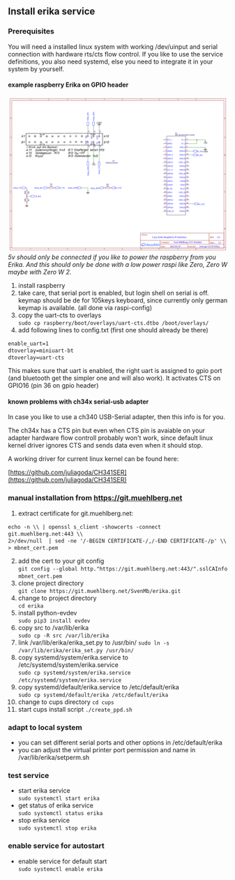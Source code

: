 ## Install erika service

### Prerequisites

You will need a installed linux system with working /dev/uinput and serial
connection with hardware rts/cts flow control.
If you like to use the service definitions, you also need systemd, else 
you need to integrate it in your system by yourself.

#### example raspberry Erika on GPIO header

![Erika2raspberry](./S3004_lazy_con.png)
*5v should only be connected if you like to power the raspberry from you Erika. And this should only be done with a low power raspi like Zero, Zero W maybe with Zero W 2.* 

1. install raspberry
2. take care, that serial port is enabled, but login shell on serial is off. keymap should be de for 105keys keyboard, since currently only german keymap is available. 
(all done via raspi-config)
3. copy the uart-cts to overlays  
`sudo cp raspberry/boot/overlays/uart-cts.dtbo /boot/overlays/`  
4. add following lines to config.txt (first one should already be there)
```
enable_uart=1
dtoverlay=miniuart-bt
dtoverlay=uart-cts
```
This makes sure that uart is enabled, the right uart is assigned to gpio port (and bluetooth get the simpler one and will also work).
It activates CTS on GPIO16 (pin 36 on gpio header)

#### known problems with ch34x serial-usb adapter

In case you like to use a ch340 USB-Serial adapter, then this info is for you.

The ch34x has a CTS pin but even when CTS pin is avaiable on your adapter hardware flow controll probably won't work, since default linux kernel driver ignores CTS and sends data even when it should stop.

A working driver for current linux kernel can be found here:

[https://github.com/juliagoda/CH341SER](https://github.com/juliagoda/CH341SER)

### manual installation from https://git.muehlberg.net

1. extract certificate for git.muehlberg.net:  
```
echo -n \\ | openssl s_client -showcerts -connect git.muehlberg.net:443 \\
2>/dev/null  | sed -ne '/-BEGIN CERTIFICATE-/,/-END CERTIFICATE-/p' \\
> mbnet_cert.pem
```
2. add the cert to your git config  
`git config --global http."https://git.muehlberg.net:443/".sslCAInfo mbnet_cert.pem`
3. clone project directory  
`git clone https://git.muehlberg.net/SvenMb/erika.git`
4. change to project directory  
`cd erika`
5.  install python-evdev  
`sudo pip3 install evdev`
6.  copy src to /var/lib/erika  
`sudo cp -R src /var/lib/erika`
7.  link /var/lib/erika/erika_set.py to /usr/bin/
`sudo ln -s /var/lib/erika/erika_set.py /usr/bin/`
8. copy systemd/system/erika.service to /etc/systemd/system/erika.service  
`sudo cp systemd/system/erika.service /etc/systemd/system/erika.service`
9. copy systemd/default/erika.service to /etc/default/erika  
`sudo cp systemd/default/erika /etc/default/erika`
10. change to cups directory
`cd cups`
11. start cups install script
`./create_ppd.sh`

### adapt to local system

* you can set different serial ports and other options in /etc/default/erika
* you can adjust the virtual printer port permission and name in /var/lib/erika/setperm.sh

### test service

* start erika service  
  `sudo systemctl start erika`
* get status of erika service  
  `sudo systemctl status erika`
* stop erika service  
 `sudo systemctl stop erika`

### enable service for autostart 

* enable service for default start  
  `sudo systemctl enable erika`
